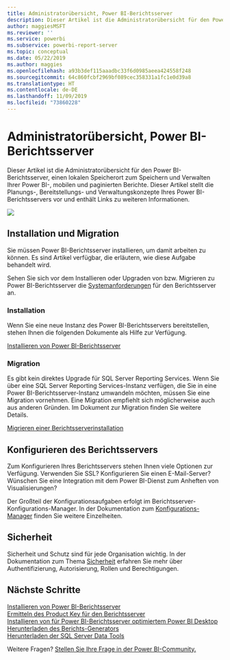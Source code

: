 ```yaml
---
title: Administratorübersicht, Power BI-Berichtsserver
description: Dieser Artikel ist die Administratorübersicht für den Power BI-Berichtsserver, einen lokalen Speicherort zum Speichern und Verwalten Ihrer Power BI-, mobilen und paginierten Berichte.
author: maggiesMSFT
ms.reviewer: ''
ms.service: powerbi
ms.subservice: powerbi-report-server
ms.topic: conceptual
ms.date: 05/22/2019
ms.author: maggies
ms.openlocfilehash: a93b3def115aaadbc33f6d0985aeea424558f248
ms.sourcegitcommit: 64c860fcbf2969bf089cec358331a1fc1e0d39a8
ms.translationtype: HT
ms.contentlocale: de-DE
ms.lasthandoff: 11/09/2019
ms.locfileid: "73860228"
---
```

# <a name="admin-overview-power-bi-report-server"></a>Administratorübersicht, Power BI-Berichtsserver
Dieser Artikel ist die Administratorübersicht für den Power BI-Berichtsserver, einen lokalen Speicherort zum Speichern und Verwalten Ihrer Power BI-, mobilen und paginierten Berichte. Dieser Artikel stellt die Planungs-, Bereitstellungs- und Verwaltungskonzepte Ihres Power BI-Berichtsservers vor und enthält Links zu weiteren Informationen.

![](media/admin-handbook-overview/admin-handbook.png)

## <a name="installing-and-migration"></a>Installation und Migration
Sie müssen Power BI-Berichtsserver installieren, um damit arbeiten zu können. Es sind Artikel verfügbar, die erläutern, wie diese Aufgabe behandelt wird.

Sehen Sie sich vor dem Installieren oder Upgraden von bzw. Migrieren zu Power BI-Berichtsserver die [Systemanforderungen](system-requirements.md) für den Berichtsserver an.

### <a name="installing"></a>Installation
Wenn Sie eine neue Instanz des Power BI-Berichtsservers bereitstellen, stehen Ihnen die folgenden Dokumente als Hilfe zur Verfügung. 

[Installieren von Power BI-Berichtsserver](install-report-server.md)

### <a name="migration"></a>Migration
Es gibt kein direktes Upgrade für SQL Server Reporting Services. Wenn Sie über eine SQL Server Reporting Services-Instanz verfügen, die Sie in eine Power BI-Berichtsserver-Instanz umwandeln möchten, müssen Sie eine Migration vornehmen. Eine Migration empfiehlt sich möglicherweise auch aus anderen Gründen. Im Dokument zur Migration finden Sie weitere Details.

[Migrieren einer Berichtsserverinstallation](migrate-report-server.md)

## <a name="configuring-your-report-server"></a>Konfigurieren des Berichtsservers
Zum Konfigurieren Ihres Berichtsservers stehen Ihnen viele Optionen zur Verfügung. Verwenden Sie SSL? Konfigurieren Sie einen E-Mail-Server? Wünschen Sie eine Integration mit dem Power BI-Dienst zum Anheften von Visualisierungen?

Der Großteil der Konfigurationsaufgaben erfolgt im Berichtsserver-Konfigurations-Manager. In der Dokumentation zum [Konfigurations-Manager](https://docs.microsoft.com/sql/reporting-services/install-windows/reporting-services-configuration-manager-native-mode) finden Sie weitere Einzelheiten.

## <a name="security"></a>Sicherheit
Sicherheit und Schutz sind für jede Organisation wichtig. In der Dokumentation zum Thema [Sicherheit](https://docs.microsoft.com/sql/reporting-services/security/reporting-services-security-and-protection) erfahren Sie mehr über Authentifizierung, Autorisierung, Rollen und Berechtigungen.

## <a name="next-steps"></a>Nächste Schritte
[Installieren von Power BI-Berichtsserver](install-report-server.md)  
[Ermitteln des Product Key für den Berichtsserver](find-product-key.md)  
[Installieren von für Power BI-Berichtsserver optimiertem Power BI Desktop](install-powerbi-desktop.md)  
[Herunterladen des Berichts-Generators](https://www.microsoft.com/download/details.aspx?id=53613)  
[Herunterladen der SQL Server Data Tools](https://go.microsoft.com/fwlink/?LinkID=616714)

Weitere Fragen? [Stellen Sie Ihre Frage in der Power BI-Community.](https://community.powerbi.com/)


